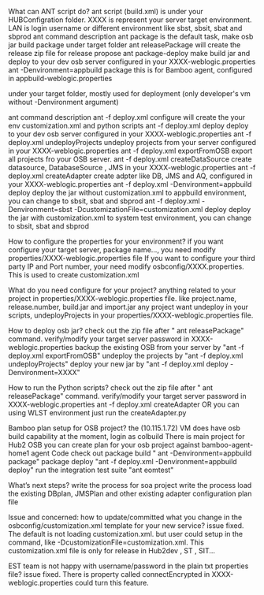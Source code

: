 What can ANT script do?
ant script (build.xml) is under your HUBConfigration folder. XXXX is represent your server target environment. LAN is login username or different environment like sbst, sbsit, sbat and sbprod
ant command	                                    description
ant	                                            package is the default task, make osb jar build package under target folder
ant releasePackage	                            will create the release zip file for release propose
ant package-deploy	                            make build jar and deploy to your dev osb server configured in your XXXX-weblogic.properties
ant -Denvironment=appbuild package	            this is for Bamboo agent, configured in appbuild-weblogic.properties

under your target folder, mostly used for deployment (only developer's vm without -Denvironment argument)

ant command	                                    description
ant -f deploy.xml configure	                    will create the your env customization.xml and python scripts
ant -f deploy.xml deploy	                    deploy to your dev osb server configured in your XXXX-weblogic.properties
ant -f deploy.xml undeployProjects	            undeploy projects from your server configured in your XXXX-weblogic.properties
ant -f deploy.xml exportFromOSB	                export all projects fro your OSB server.
ant -f deploy.xml createDataSource	            create datasource, DatabaseSource , JMS in your XXXX-weblogic.properties
ant -f deploy.xml createAdapter	                create adpter like DB, JMS and AQ, configured in your  XXXX-weblogic.properties
ant -f deploy.xml -Denvironment=appbuild        deploy	deploy the jar without customization.xml to appbuild environment, you can change to sbsit, sbat and sbprod
ant -f deploy.xml -Denvironment=sbst -DcustomizationFile=customization.xml deploy	deploy the jar with customization.xml to system test environment, you can change to sbsit, sbat and sbprod


How to configure the properties for your environment?
if you want configure your target server, package name..., you need modify properties/XXXX-weblogic.properties file
If you want to configure your third party IP and Port number, your need modify osbconfig/XXXX.properties. This is used to create customization.xml

What do you need configure for your project?
anything related to your project in properties/XXXX-weblogic.properties file. like project.name, release.number, build.jar and import.jar
any project want undeploy in your scripts, undeployProjects in your properties/XXXX-weblogic.properties file.


How to deploy osb jar?
check out the zip file after " ant releasePackage" command.
verify/modify your target server password in  XXXX-weblogic.properties
backup the existing OSB from your server by "ant -f deploy.xml exportFromOSB"
undeploy the projects by "ant -f deploy.xml undeployProjects"
deploy your new jar by "ant -f deploy.xml deploy -Denvironment=XXXX"


How to run the Python scripts?
check out the zip file after " ant releasePackage" command.
verify/modify your target server password in  XXXX-weblogic.properties
ant -f deploy.xml createAdapter
OR you can using WLST environment just run the createAdapter.py

Bamboo plan setup for OSB project?
the (10.115.1.72) VM does have osb build capability at the moment, login as colbuild
There is main project for Hub2 OSB
you can create plan for your osb project against bamboo-agent-home1 agent
Code check out
package build " ant -Denvironment=appbuild package"
package deploy "ant -f deploy.xml -Denvironment=appbuild deploy"
run the integration test suite "ant eomtest"

What’s next steps?
write the process for soa project
write the process load the existing DBplan, JMSPlan and other existing adapter configuration plan file


Issue and concerned:
how to update/committed what you change in the osbconfig/customization.xml template for your new service?
issue fixed. The default is not loading customization.xml. but user could setup in the command, like  -DcustomizationFile=customization.xml. This customization.xml file is only for release in Hub2dev  , ST , SIT...

EST team is not happy with username/password in the plain txt properties file?
issue fixed. There is property called connectEncrypted  in XXXX-weblogic.properties could turn this feature.

